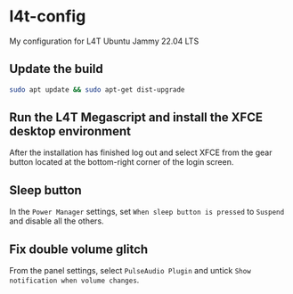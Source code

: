 # l4t-config
My configuration for L4T Ubuntu Jammy 22.04 LTS

## Update the build

```bash
sudo apt update && sudo apt-get dist-upgrade
```

## Run the L4T Megascript and install the XFCE desktop environment

After the installation has finished log out and select XFCE from the gear button located at the bottom-right corner of the login screen.

## Sleep button

In the `Power Manager` settings, set `When sleep button is pressed` to `Suspend` and disable all the others.

## Fix double volume glitch

From the panel settings, select `PulseAudio Plugin` and untick `Show notification when volume changes`.